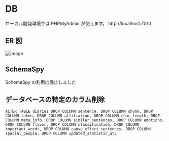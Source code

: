 # DB

ローカル開発環境では PHPMyAdmin が使えます。
http://localhost:7010

## ER 図

![image](https://user-images.githubusercontent.com/63891531/197340728-ec778aee-8162-42c7-914b-0dcac4dd3e06.png)

## SchemaSpy

SchemaSpy の利用は廃止しました

## データベースの特定のカラム削除

```
ALTER TABLE diaries DROP COLUMN sentence, DROP COLUMN chunk, DROP COLUMN token, DROP COLUMN affiliation, DROP COLUMN char_length, DROP COLUMN meta_info, DROP COLUMN similar_sentences, DROP COLUMN emotions, DROP COLUMN flavor, DROP COLUMN classification, DROP COLUMN important_words, DROP COLUMN cause_effect_sentences, DROP COLUMN special_people, DROP COLUMN updated_statistic_at;
```
